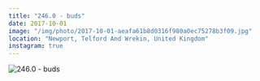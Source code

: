 ```yaml
---
title: "246.0 - buds"
date: 2017-10-01
image: "/img/photo/2017-10-01-aeafa61b8d0316f980a0ec75278b3f09.jpg"
location: "Newport, Telford And Wrekin, United Kingdom"
instagram: true
---
```


![246.0 - buds](/img/photo/2017-10-01-aeafa61b8d0316f980a0ec75278b3f09.jpg)
